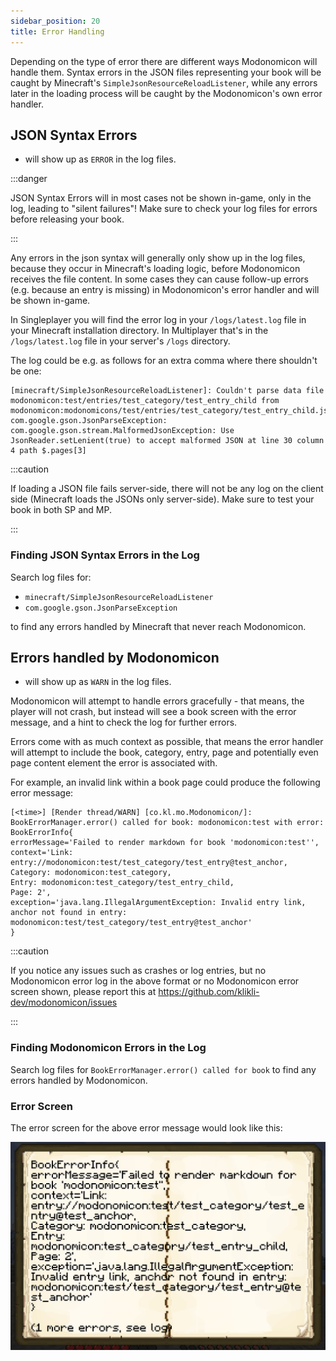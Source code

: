 ```yaml
---
sidebar_position: 20
title: Error Handling
---
```


Depending on the type of error there are different ways Modonomicon will handle them.
Syntax errors in the JSON files representing your book will be caught by Minecraft's `SimpleJsonResourceReloadListener`, while any errors later in the loading process will be caught by the Modonomicon's own error handler.

## JSON Syntax Errors 

- will show up as `ERROR` in the log files.

:::danger

JSON Syntax Errors will in most cases not be shown in-game, only in the log, leading to "silent failures"!
Make sure to check your log files for errors before releasing your book.

:::

Any errors in the json syntax will generally only show up in the log files, because they occur in Minecraft's loading logic, before Modonomicon receives the file content. In some cases they can cause follow-up errors (e.g. because an entry is missing) in Modonomicon's error handler and will be shown in-game.

In Singleplayer you will find the error log in your `/logs/latest.log` file in your Minecraft installation directory. In Multiplayer that's in the `/logs/latest.log` file in your server's `/logs` directory.

The log could be e.g. as follows for an extra comma where there shouldn't be one: 
```
[minecraft/SimpleJsonResourceReloadListener]: Couldn't parse data file modonomicon:test/entries/test_category/test_entry_child from modonomicon:modonomicons/test/entries/test_category/test_entry_child.json
com.google.gson.JsonParseException: com.google.gson.stream.MalformedJsonException: Use JsonReader.setLenient(true) to accept malformed JSON at line 30 column 4 path $.pages[3]
```

:::caution

If loading a JSON file fails server-side, there will not be any log on the client side (Minecraft loads the JSONs only server-side).
Make sure to test your book in both SP and MP.

:::

### Finding JSON Syntax Errors in the Log

Search log files for:

- `minecraft/SimpleJsonResourceReloadListener`
- `com.google.gson.JsonParseException`

to find any errors handled by Minecraft that never reach Modonomicon.


## Errors handled by Modonomicon

- will show up as `WARN` in the log files.

Modonomicon will attempt to handle errors gracefully - that means, the player will not crash, but instead will see a book screen with the error message, and a hint to check the log for further errors.

Errors come with as much context as possible, that means the error handler will attempt to include the book, category, entry, page and potentially even page content element the error is associated with. 

For example, an invalid link within a book page could produce the following error message:
```
[<time>] [Render thread/WARN] [co.kl.mo.Modonomicon/]: BookErrorManager.error() called for book: modonomicon:test with error: BookErrorInfo{ 
errorMessage='Failed to render markdown for book 'modonomicon:test'', 
context='Link: entry://modonomicon:test/test_category/test_entry@test_anchor, 
Category: modonomicon:test_category, 
Entry: modonomicon:test_category/test_entry_child, 
Page: 2', 
exception='java.lang.IllegalArgumentException: Invalid entry link, anchor not found in entry: modonomicon:test/test_category/test_entry@test_anchor'
}
```

:::caution

If you notice any issues such as crashes or log entries, but no Modonomicon error log in the above format or no Modonomicon error screen shown, please report this at https://github.com/klikli-dev/modonomicon/issues 

:::

### Finding Modonomicon Errors in the Log

Search log files for `BookErrorManager.error() called for book` to find any errors handled by Modonomicon.

### Error Screen

The error screen for the above error message would look like this:

![Error Screen](/img/docs/advanced/error-handling/error-window.png)